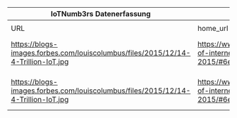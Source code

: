 |IoTNumb3rs Datenerfassung|||||||||||
| ---- | ---- | ---- | ---- | ---- | ---- | ---- | ---- | ---- | ---- | ---- |
||||||||||||
|URL|home_url|filename|device_class|device_count|market_class|market_volume|prognosis_year|publication_year|authorship_class|Dropbox folder|
|https://blogs-images.forbes.com/louiscolumbus/files/2015/12/14-4-Trillion-IoT.jpg|https://www.forbes.com/sites/louiscolumbus/2015/12/27/roundup-of-internet-of-things-forecasts-and-market-estimates-2015/#6e4736274b93|file5_14-4-Trillion-IoT.jpg|||value|1.44E+13|2022|2015|expert|Pattoho/20181214-1800|
|https://blogs-images.forbes.com/louiscolumbus/files/2015/12/14-4-Trillion-IoT.jpg|https://www.forbes.com/sites/louiscolumbus/2015/12/27/roundup-of-internet-of-things-forecasts-and-market-estimates-2015/#6e4736274b93|file5_14-4-Trillion-IoT.jpg|||supply chain and logistics|2.7E+12|2022|||Pattoho/20181214-1800|
